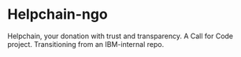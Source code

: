 # Helpchain-ngo
Helpchain, your donation with trust and transparency. A Call for Code project. Transitioning from an IBM-internal repo.
